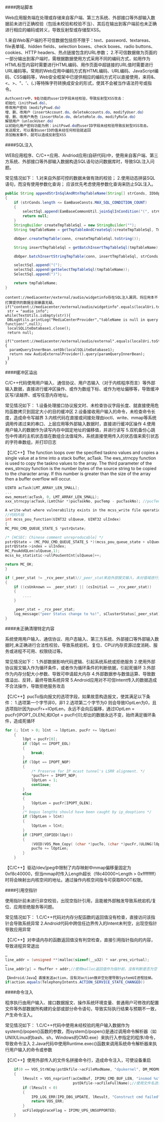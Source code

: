 ####跨站脚本

Web应用服务端在处理或存储来自客户端、第三方系统、外部接口等外部输入数据前未进行正确校验（包括未校验和校验不当）、其后在输出到客户端前也未正确进行相应的编码或转义，导致反射型或存储型XSS。

1.来自Web客户端的不可信数据包括但不限于：text、password、textareas、file表单域、hidden fields、selection boxes、check boxes、radio buttons、cookies、HTTP headers、热点链接包含的URL参数；
2.不可信数据做为页面的一部分输出到客户端时，需根据数据使用方式采用不同的编码方式，如用作为HTML标签内容时需要进行HTML编码、用作页面中超链接的URL值时需要进行URL编码等。常用的Web应用中编码方式有HTML编码、URL编码、JavaScript编码、CSS编码等，Web安全框架中已提供相应的编码方式可以直接使用，来将&、<、>、"、'、(、)等特殊字符转换成安全的形式，使其不会被当作语法符号或指令。

```Java
Authcentre中，9处功能的userID字段未经校验，导致反射型XSS攻击：   
初始化（initPswd.do）、   
修改用户密码（modifyPswd.do）   
增、删、改用户（insertAccount.do、deleteAccounts.do、modifyUser.do）   
增、删、改用户角色（insertRole.do、deleteRole.do、modifyRole.do）   
解锁用户（unlockUser.do）   
以初始化用户密码功能为例：initPswd.do的userID字段未经校验导致反射型XSS攻击。   
发送报文，可以看到userID的值未经任何校验就返回  
添加触发事件，就可以造成反射型XSS
```

####SQL注入

WEB应用程序、C/C++应用、Andriod应用(自研代码)中，使用来自客户端、第三方系统、外部接口等外部输入数据构造SQL语句访问数据库时，导致SQL注入问题。

常见情况如下：
1.对来自外部可控的数据未做有效的校验；
2.使用动态拼装SQL语句，而没有使用参数化查询；
应该优先考虑使用参数化查询来防止SQL注入。

```Java
public String appendStrInSqlAndRtnTmpTableName(String[] strConds, IDbOperator dbOper, Connection conn, StringBuilder selectSql)
{
    if (strConds.length <= EamBaseConsts.MAX_SQL_CONDITION_COUNT)
    {
        selectSql.append(EamBaseCommonUtil.joinSqlInCondition("(", strConds, ",", ")"));
        return null;
    }
    StringBuilder createTmpTableSql = new StringBuilder("");
    String tmpTableName = getTmpTableAndCreateSql(createTmpTableSql, TmpTableClass.varcharTable);

    dbOper.createTmpTable(conn, createTmpTableSql.toString());

    String insertTmpTableSql = getBatchInsertTmpTableSql(tmpTableName);

    dbOper.batchInsertStringTmpTable(conn, insertTmpTableSql, strConds);

    selectSql.append("(");
    selectSql.append(getSelectTmpTableSql(tmpTableName));
    SelectSql.append(")");

    return tmpTableName;
}
```

```Andriod
content://mediacenter/external/audio/widgetinfo存在SQL注入漏洞，将应用本不打算提供的数据全部暴露无疑。
if("content://mediacenter/external/audio/widgetinfo".equals(localUri.toString()))
 str = "audio_info";
while(TextUtils.isEmpty(str)){
 DBLogUtils.printLog("MediaCenterProvider","tableName is null in query function!",null);
 localSQLiteDatabase1.close();
 return null;
 if("content://mediacenter/external/audio/external".equals(localUri.toString())){
  paramQueryInnerBean.setDb(localSQLiteDatabase1);
  return new AudioExternalProvider().query(paramQueryInnerBean);
 }
}
```

####缓冲区溢出

C/C++代码使用用户输入、通信协议、用户态输入（对于内核程序而言）等外部输入数据，直接进行缓冲区操作、或作为数组下标、或作为地址偏移等，导致缓冲区写/读越界、或写任意内存地址。

常见情况如下：
1.设备处理接口协议报文时、未检查协议字段长度、就直接使用危险函数拷贝到固定大小的目的缓冲区
2.设备接收用户输入的命令，未检查命令长度，造成命令写越界
3.内核代码在直接或间接处理由ioctl、write、mmap等系统调用传递过来的串口、上层应用等外部输入数据时，直接进行缓冲区操作
4.使用用户输入的数据作为读写内存中固定地址的偏移值，并进行读写
5.双机备份心跳包中传递的主机状态值在数组合法值域外，系统直接使用传入的状态值来索引状态的字符串数组，并打印日志

【C/C++】The function loops over the specified taskno values and copies a single value at a time into a stack buffer, acTask.
The ews_strncpy function is used to copy the taskno values to the array. The third parameter of the ews_strncpy function is the number bytes of the source string to be copied to the character array. If this number is greater than the size of the array then a buffer overflow will occur.
```C++
UINT8 acTask[LMT_ARRAY_LEN_SMALL];
...
ews_memset(acTask, 0, LMT_ARRAY_LEN_SMALL);
xxx_strncpy(acTask,(LmtChar *)pucTaskNo, pucTemp - pucTaskNo); //pucTemp和pucTaskNo都是来自外部输入的特定字符位置，差值可外部控制
```

```C++
A write-what-where vulnerability exists in the mcss_write file operation for the MCSS character device.
//代码片段
int mcss_pou_function(UINT32 ulQueue, UINT32 ulIndex)
{
MC_POU_CMD_QUEUE_STATE_S *pstrQstate;

/* [HCSEC: Chinese comment unreproducable] */
pstrQState = (MC_POU_CMD_QUEUE_STATE_S *)(mcss_pou_queue_state + ulQueue);
pstrQState->index = ulIndex;
MC_PouAddQLen(ulQueue,1);
mcss_ko_statistic->ullPouSentCnt[ulQueue]++;

return MC_OK;
}

if (_peer_stat != _rcv_peer_stat)//_peer_stat来自外部报文输入，未对值域进行充分校验
{
    if ((csUnknown == _peer_stat) || (csInitial == _rcv_peer_stat))
    {
        ....
    }

    _peer_stat = _rcv_peer_stat;
    log_message("peer Status change to %s!", sClusterStatus[_peer_stat]);
}
```

####未正确清理特定内容

系统使用用户输入、通信协议、用户态输入、第三方系统、外部接口等外部输入数据时,未正确进行合法性校验，导致系统宕机、复位、CPU/内存资源过度消耗、服务或进程不可用、权限绕过等。

常见情况如下：
1.外部数据影响代码逻辑、引起系统系统或拒绝服务
2.使用外部协议报文输入作为循环条件，或者作为循环条件的判断依据，引起死循环
3.外部作为内存分配大小参数、导致可申请超大内存
4.外部数据参与数值运算、导致数值溢出、反转，最终导致系统异常
5.Android应用对不可信Intent传入的数据造成不合法操作，导致拒绝服务攻击

【C/C++】pucTo指向报文的选项字段，如果故意构造报文，使其满足以下条件：
1.选项第一个字节非0，非1
2.选项第二个字节为0
则会导致lOptLen为0，且选项指针因为pucFr+=lOptLen，永远不会向后偏移，通过lOptLen = pucFr[IPOPT_OLEN];和lOpt = pucFr[0];却出的数据永远不变，始终满足循环条件，造成死循环

```C++
for (; lCnt > 0; lCnt -= lOptLen, pucFr += lOptLen)
    {
        lOpt = pucFr[0];
        if (lOpt == IPOPT_EOL)
        {
            break;
        }
        if (lOpt == IPOPT_NOP)
        {
            /* Preserve for IP mcast tunnel's LSRR alignment. */
            *pucTo++ = IPOPT_NOP;
            lOptLen = 1;
            continue;
        }
        else
        {
            lOptLen = pucFr[IPOPT_OLEN];
        }
        /* bogus lengths should have been caught by ip_dooptions */
        if (lOptLen > lCnt)
        {
            lOptLen = lCnt;
        }
        if (IPOPT_COPIED(lOpt))
        {
            (VOID)VOS_Mem_Copy( (char *)pucTo, (char *)pucFr,(ULONG)lOptLen );
            pucTo += lOptLen;
        }
    }
```
【C/C++】驱动/dev/jpeg中限制了内存映射中mmap偏移量固定为0xf8c40000，但当mmap时传入Length超长（f8c40000+Length > 0xffffffff）时将会映射出内核空间的地址。通过操作内核空间指令可获取ROOT权限。

####引用空指针

使用指针前未进行非空校验，出现空指针引用，且能被外部触发导致系统宕机/复位、应用拒绝服务等问题。

常见情况如下：
1.C/C++代码对内存分配函数的返回值没有检查，直接访问该指针会导致系统异常
2.Android代码中跨信任边界传入的Intent未判空，出现空指针导致应用异常

【C/C++】对申请内存的函数返回值没有判空检查，直接引用指针指向的内容，导致进程异常退出
```C++
…
line_addr = (unsigned **)malloc(sizeof(__u32) * var.yres_virtual);
…
line_addr[y] = fbuffer + addr;//使用malloc返回值作为指针前，没有判断是否为空
```

```Java
【Android/Java】直接发送action，没有对action做非空处理导致SystemUI进程挂掉。
if(action.equals(TelephonyIntents.ACTION_SERVICE_STATE_CHANGED))
```

####命令注入

程序执行由用户输入、接口数据报文、操作系统环境变量、普通用户可修改的配置文件等外部数据所构建的全部或部分命令语句，导致实际执行结果与预期不一致，产生命令注入。

常见情况如下：
1.C/C++代码中使用未经校验的用户输入数据作为system()/popen()函数的参数，而system()/popen()是通过调用命令解析器（如UNIX/Linux的bash、sh，Windows的CMD.exe）来执行入参指定的程序/命令，导致命令注入
2.Java代码中使用Runtime.exec()函数来调用系统命令解析器来执行用户输入的命令或参数

【C/C++】使用外部传入的文件名拼接命令行，造成命令注入，可使设备重启
```C++
    if(0 == VOS_StrNCmp(pstDkfile->acFileModName, "dpukernel", DM_MODMLE_NAME_LEN))
    {        
        lResult = VOS_nsprintf(acCmdBuf, IPIMU_CMD_BUF_LEN, "insmod %s",
                               pstDkfile->acFileFullName);//使用文件名进行命令行拼接
        if (lResult < 0)
        {
            IPD_LOG_ERR(IPD_DBG_UPDATE, lResult, "Construct cmd failed");
            return VOS_ERR;
        }  
        ucFileUpgGraceFlag = IPIMU_UPG_UNSUPPORTED;
    }
```
